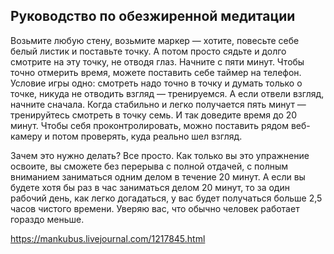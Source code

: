 

## Руководство по обезжиренной медитации

Возьмите любую стену, возьмите маркер — хотите, повесьте себе белый листик и поставьте точку. А потом просто сядьте и долго смотрите на эту точку, не отводя глаз. Начните с пяти минут. Чтобы точно отмерить время, можете поставить себе таймер на телефон. Условие игры одно: смотреть надо точно в точку и думать только о точке, никуда не отводить взгляд — тренируемся. А если отвели взгляд, начните сначала. Когда стабильно и легко получается пять минут — тренируйтесь смотреть в точку семь. И так доведите время до 20 минут. Чтобы себя проконтролировать, можно поставить рядом веб-камеру и потом проверять, куда реально шел взгляд.

Зачем это нужно делать? Все просто. Как только вы это упражнение освоите, вы сможете без перерыва с полной отдачей, с полным вниманием заниматься одним делом в течение 20 минут. А если вы будете хотя бы раз в час заниматься делом 20 минут, то за один рабочий день, как легко догадаться, у вас будет получаться больше 2,5 часов чистого времени. Уверяю вас, что обычно человек работает гораздо меньше.

https://mankubus.livejournal.com/1217845.html

